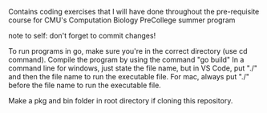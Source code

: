 Contains coding exercises that I will have done throughout the pre-requisite course for CMU's Computation Biology PreCollege summer program

note to self: don't forget to commit changes!

To run programs in go, make sure you're in the correct directory (use cd command).
Compile the program by using the command "go build"
In a command line for windows, just state the file name, but in VS Code, put "./" and then the file name to run the executable file.
For mac, always put "./" before the file name to run the executable file.

Make a pkg and bin folder in root directory if cloning this repository.